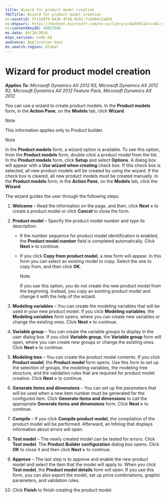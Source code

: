 ```yaml
---
title: Wizard for product model creation
TOCTitle: Wizard for product model creation
ms:assetid: 5f11d9f5-642b-4fa8-9c01-fceb64c2a6b9
ms:mtpsurl: https://technet.microsoft.com/en-us/library/Aa549114(v=AX.60)
ms:contentKeyID: 36057586
ms.date: 04/18/2014
mtps_version: v=AX.60
audience: Application User
ms.search.region: Global
---
```


# Wizard for product model creation 


_**Applies To:** Microsoft Dynamics AX 2012 R3, Microsoft Dynamics AX 2012 R2, Microsoft Dynamics AX 2012 Feature Pack, Microsoft Dynamics AX 2012_

You can use a wizard to create product models. In the **Product models** form, in the **Action Pane**, on the **Models** tab, click **Wizard**.


> [!NOTE]
> <P>This information applies only to Product builder.</P>




> [!NOTE]
> <P>In the <STRONG>Product models</STRONG> form, a wizard option is available. To see this option, from the <STRONG>Product models</STRONG> form, double-click a product model from the list. In the <STRONG>Product models</STRONG> form, click <STRONG>Setup</STRONG> and select <STRONG>Options</STRONG>. A dialog box will appear with a <STRONG>Use wizard when creating</STRONG> check box. If this check box is selected, all new product models will be created by using the wizard. If the check box is cleared, all new product models must be created manually. In the <STRONG>Product models</STRONG> form, in the <STRONG>Action Pane</STRONG>, on the <STRONG>Models</STRONG> tab, click the <STRONG>Wizard</STRONG>.</P>



The wizard guides the user through the following steps:

1.  **Welcome** – Read the information on the page, and then, click **Next \>** to create a product model or click **Cancel** to close the form.

2.  **Product model** – Specify the product model number and type its description.
    
      - If the number sequence for product model identification is enabled, the **Product model number** field is completed automatically. Click **Next \>** to continue.
    
      - If you click **Copy from product model**, a new form will appear. In this form you can select an existing model to copy. Select the one to copy from, and then click **OK**.
        

        > [!NOTE]
        > <P>If you use this option, you do not create the new product model from the beginning. Instead, you copy an existing product model and change it with the help of the wizard.</P>



3.  **Modeling variables** – You can create the modeling variables that will be used in your new product model. If you click **Modeling variables**, the **Modeling variables** form opens, where you can create new variables or change the existing ones. Click **Next \>** to continue.

4.  **Variable group** – You can create the variable groups to display in the user dialog box. If you click **Variable group**, the **Variable group** form will open, where you can create new groups or change the existing ones. Click **Next \>** to continue.

5.  **Modeling tree** – You can create the product model contents. If you click **Product model**, the **Product model** form opens. Use this form to set up the selection of groups, the modeling variables, the modeling tree structure, and the validation rules that are required for product model creation. Click **Next \>** to continue.

6.  **Generate items and dimensions** – You can set up the parameters that will be used when a new item number must be generated for the configured item. Click **Generate items and dimensions** to call the appropriate **Generate items and dimensions** form. Click **Next \>** to continue.

7.  **Compile** – If you click **Compile product model**, the compilation of the product model will be performed. Afterward, an Infolog that displays information about errors will open.

8.  **Test model** – The newly created model can be tested for errors. Click **Test model**. The **Product Builder configuration** dialog box opens. Click **OK** to close it and then click **Next \>** to continue.

9.  **Approve** – The last step is to approve and enable the new product model and select the item that the model will apply to. When you click **Test model**, the **Product model details** form will open. If you use this form, you can also export the model, set up price combinations, graphic parameters, and validation rules.

10. Click **Finish** to finish creating the product model.

  


